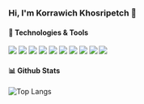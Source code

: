 ### Hi, I'm Korrawich Khosripetch 👋

#### :wrench: Technologies & Tools

![](https://img.shields.io/badge/OS-macOS-informational?style=flat&logo=apple&logoColor=white&color=2bbc8a)<!-- apple -->
![](https://img.shields.io/badge/Editor-VS_Code-informational?style=flat&logo=visual-studio-code&logoColor=white&color=2bbc8a)<!-- vscode -->
![](https://img.shields.io/badge/Code-JavaScript-informational?style=flat&logo=javascript&logoColor=white&color=2bbc8a)<!-- javascript -->
![](https://img.shields.io/badge/Code-React-informational?style=flat&logo=react&logoColor=white&color=2bbc8a)
![](https://img.shields.io/badge/Code-React_Native-informational?style=flat&logo=react&logoColor=white&color=2bbc8a)
![](https://img.shields.io/badge/Code-Python-informational?style=flat&logo=python&logoColor=white&color=2bbc8a)
![](https://img.shields.io/badge/Tools-Firebase-informational?style=flat&logo=firebase&logoColor=white&color=2bbc8a)
![](https://img.shields.io/badge/Tools-MongoDB-informational?style=flat&logo=mongodb&logoColor=white&color=2bbc8a)
![](https://img.shields.io/badge/Code-Java-informational?style=flat&logo=java&logoColor=white&color=2bbc8a)
![](https://img.shields.io/badge/Tools-Mapbox-informational?style=flat&logo=mapbox&logoColor=white&color=2bbc8a)

#### :bar_chart: Github Stats

![Top Langs](https://github-readme-stats.vercel.app/api/top-langs/?username=knwch&layout=compact&hide=html,css)

<!--
**knwch/knwch** is a ✨ _special_ ✨ repository because its `README.md` (this file) appears on your GitHub profile.

Here are some ideas to get you started:

- 🔭 I’m currently working on ...
- 🌱 I’m currently learning ...
- 👯 I’m looking to collaborate on ...
- 🤔 I’m looking for help with ...
- 💬 Ask me about ...
- 📫 How to reach me: ...
- 😄 Pronouns: ...
- ⚡ Fun fact: ...
-->
